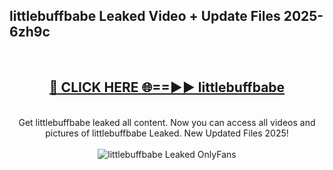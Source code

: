 <h2>littlebuffbabe Leaked Video + Update Files 2025- 6zh9c</h2>
<br>
<div align="center">
<h2><a href="https://libra.edu.pl?littlebuffbabe" rel="nofollow">🔴 CLICK HERE 🌐==►► littlebuffbabe</a></h2>
<br>
Get littlebuffbabe leaked all content. Now you can access all videos and pictures of littlebuffbabe Leaked. New Updated Files 2025!
<br>
<br>
<a href="https://libra.edu.pl?littlebuffbabe" rel="nofollow" data-target="animated-image.originalLink"><img src="https://i.ibb.co.com/WyWwxjT/player-gif2.gif" alt="littlebuffbabe Leaked OnlyFans" style="max-width: 100%; display: inline-block;" data-target="animated-image.originalImage"></a>
</div>
<br>